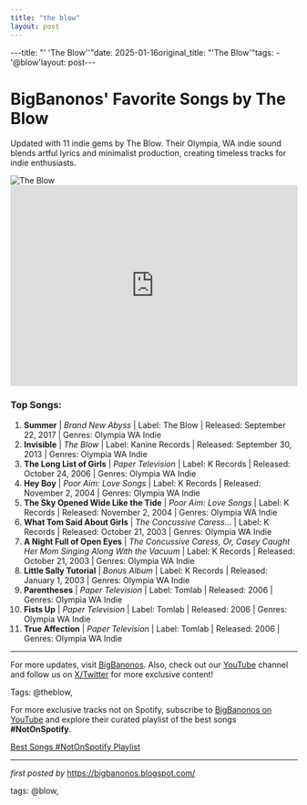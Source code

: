 ```yaml
---
title: "the blow"
layout: post
---
```

---title: "' 'The Blow''"date: 2025-01-16original_title: "'The Blow'"tags:  - '@blow'layout: post---<!-- Title of the Post --><h1>BigBanonos' Favorite Songs by The Blow</h1> <!-- Introductory Text --><p>Updated with 11 indie gems by The Blow. Their Olympia, WA indie sound blends artful lyrics and minimalist production, creating timeless tracks for indie enthusiasts.</p> <!-- Featured Image --><div> <img src="https://i.scdn.co/image/ab67616d0000b27382c391ac0836fb7f956b1378" alt="The Blow"></div> <!-- Spotify Playlist Embed --><div> <iframe src="https://open.spotify.com/embed/playlist/7deQexClZRCN9o1IdpLx1V?utm_source=generator" width="100%" height="352" frameborder="0" allowfullscreen="" allow="autoplay; clipboard-write; encrypted-media; fullscreen; picture-in-picture" loading="lazy"></iframe></div> <!-- Song Information --><h3>Top Songs:</h3><ol> <li><strong>Summer</strong> | <em>Brand New Abyss</em> | Label: The Blow | Released: September 22, 2017 | Genres: Olympia WA Indie</li> <li><strong>Invisible</strong> | <em>The Blow</em> | Label: Kanine Records | Released: September 30, 2013 | Genres: Olympia WA Indie</li> <li><strong>The Long List of Girls</strong> | <em>Paper Television</em> | Label: K Records | Released: October 24, 2006 | Genres: Olympia WA Indie</li> <li><strong>Hey Boy</strong> | <em>Poor Aim: Love Songs</em> | Label: K Records | Released: November 2, 2004 | Genres: Olympia WA Indie</li> <li><strong>The Sky Opened Wide Like the Tide</strong> | <em>Poor Aim: Love Songs</em> | Label: K Records | Released: November 2, 2004 | Genres: Olympia WA Indie</li> <li><strong>What Tom Said About Girls</strong> | <em>The Concussive Caress...</em> | Label: K Records | Released: October 21, 2003 | Genres: Olympia WA Indie</li> <li><strong>A Night Full of Open Eyes</strong> | <em>The Concussive Caress, Or, Casey Caught Her Mom Singing Along With the Vacuum</em> | Label: K Records | Released: October 21, 2003 | Genres: Olympia WA Indie</li> <li><strong>Little Sally Tutorial</strong> | <em>Bonus Album</em> | Label: K Records | Released: January 1, 2003 | Genres: Olympia WA Indie</li> <li><strong>Parentheses</strong> | <em>Paper Television</em> | Label: Tomlab | Released: 2006 | Genres: Olympia WA Indie</li> <li><strong>Fists Up</strong> | <em>Paper Television</em> | Label: Tomlab | Released: 2006 | Genres: Olympia WA Indie</li> <li><strong>True Affection</strong> | <em>Paper Television</em> | Label: Tomlab | Released: 2006 | Genres: Olympia WA Indie</li></ol> <!-- Footer Links --><hr /><p>For more updates, visit <a href="https://bigbanonos.blogspot.com/" target="_blank">BigBanonos</a>. Also, check out our <a href="https://www.youtube.com/@BigBanonos" target="_blank">YouTube</a> channel and follow us on <a href="https://x.com/bigbanonos" target="_blank">X/Twitter</a> for more exclusive content!</p> <!-- Tags --><p>Tags: @theblow,</p><!--Subscribe and Playlist Links--><div>    <p>For more exclusive tracks not on Spotify, subscribe to <a href="https://www.youtube.com/@BigBanonos" target="_blank">BigBanonos on YouTube</a> and explore their curated playlist of the best songs <strong>#NotOnSpotify</strong>.</p>    <p><a href="https://www.youtube.com/playlist?list=PLtuNtuTatqI0kFahUCbtbfenC_ET5O_tr" target="_blank">Best Songs #NotOnSpotify Playlist<br /></a></p></div><hr /><p><em>first posted by</em> <a href="https://bigbanonos.blogspot.com/" rel="noopener" target="_new">https://bigbanonos.blogspot.com/</a></p><p>tags: @blow,</p>